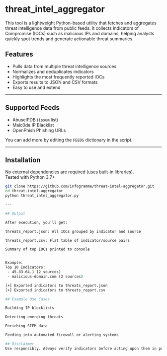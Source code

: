 # threat_intel_aggregator
This tool is a lightweight Python-based utility that fetches and aggregates threat intelligence data from public feeds. It collects Indicators of Compromise (IOCs) such as malicious IPs and domains, helping analysts quickly spot trends and generate actionable threat summaries.

##  Features

-  Pulls data from multiple threat intelligence sources
-  Normalizes and deduplicates indicators
-  Highlights the most frequently reported IOCs
-  Exports results to JSON and CSV formats
-  Easy to use and extend

---

##  Supported Feeds

- AbuseIPDB (`ipsum` list)
- Malc0de IP Blacklist
- OpenPhish Phishing URLs

You can add more by editing the `FEEDS` dictionary in the script.

---

##  Installation

No external dependencies are required (uses built-in libraries).  
Tested with Python 3.7+

```bash
git clone https://github.com/infogramme/threat-intel-aggregator.git
cd threat-intel-aggregator
python threat_intel_aggregator.py

---

## Output

After execution, you’ll get:

threats_report.json: All IOCs grouped by indicator and source

threats_report.csv: Flat table of indicator/source pairs

Summary of top IOCs printed to console


Example:
Top 10 Indicators:
 - 45.83.64.1 (2 sources)
 - malicious-domain.com (2 sources)

[+] Exported indicators to threats_report.json
[+] Exported indicators to threats_report.csv

## Example Use Cases

Building IP blocklists

Detecting emerging threats

Enriching SIEM data

Feeding into automated firewall or alerting systems

## Disclaimer
Use responsibly. Always verify indicators before acting upon them in production environments.
